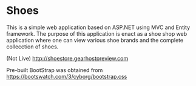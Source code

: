 # Shoes

This is a simple web application based on ASP.NET using MVC and Entity framework.
The purpose of this application is enact as a shoe shop web application where one can
view various shoe brands and the complete collecction of shoes.

(Not Live)
http://shoestore.gearhostpreview.com

Pre-built BootStrap was obtained from https://bootswatch.com/3/cyborg/bootstrap.css

